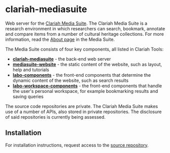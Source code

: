 # clariah-mediasuite

Web server for the [Clariah Media Suite](https://mediasuite.clariah.nl). The Clariah Media Suite is a research environment in which researchers can search, bookmark, annotate and compare items from a number of cultural heritage collections.
For more information, read the [About page](https://mediasuite.clariah.nl/about) in the Media Suite.

The Media Suite consists of four key components, all listed in Clariah Tools:

- [**clariah-mediasuite**](https://github.com/CLARIAH/clariah-mediasuite) - the back-end web server
- [**mediasuite-website**](https://github.com/CLARIAH/mediasuite-website) - the static content of the website, such as layout, help and tutorials
- [**labo-components**](https://github.com/CLARIAH/labo-components) - the front-end components that determine the dynamic content of the website, such as search results
- [**labo-workspace-components**](https://github.com/CLARIAH/labo-workspace-components) - the front-end components that handle the user's personal workspace, for example bookmarking results and saving queries

The source code repositories are private. The Clariah Media Suite makes use of a number of APIs, also stored in private repositories. The disclosure of said repositories is currently being assessed.

## Installation
For installation instructions, request access to the [source repository](https://github.com/beeldengeluid/clariah-mediasuite).
